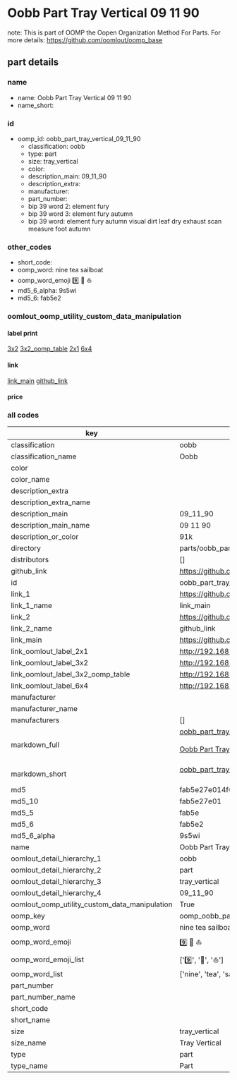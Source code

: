 # Oobb Part Tray Vertical 09 11 90  

note: This is part of OOMP the Oopen Organization Method For Parts. For more details: https://github.com/oomlout/oomp_base

##  part details





### name
* name: Oobb Part Tray Vertical 09 11 90
* name_short: 
### id
* oomp_id: oobb_part_tray_vertical_09_11_90
  * classification: oobb
  * type: part
  * size: tray_vertical
  * color: 
  * description_main: 09_11_90
  * description_extra: 
  * manufacturer: 
  * part_number: 
  * bip 39 word 2: element fury
  * bip 39 word 3: element fury autumn
  * bip 39 word: element fury autumn visual dirt leaf dry exhaust scan measure foot autumn

### other_codes
* short_code: 
* oomp_word: nine tea sailboat
* oomp_word_emoji :nine: :tea: :sailboat:
* md5_6_alpha: 9s5wi
* md5_6: fab5e2






### oomlout_oomp_utility_custom_data_manipulation
#### label print
[3x2](http://192.168.1.245:1112/?label=oomp%209s5wi)
[3x2_oomp_table](http://192.168.1.107:1112/?label=oomp%209s5wi)
[2x1](http://192.168.1.242:1112/?label=oomp%209s5wi)
[6x4](http://192.168.1.55:1112/?label=oomp%209s5wi)    

#### link

[link_main](https://github.com/oomlout/oomlout_oomp_current_version_messy/tree/main/parts/oobb_part_tray_vertical_09_11_90) [github_link](https://github.com/oomlout/oomlout_oomp_part_src/tree/main/parts/oobb_part_tray_vertical_09_11_90)                             

#### price







### all codes 
| key | value |  
| --- | --- |  
| classification | oobb |  
| classification_name | Oobb |  
| color |  |  
| color_name |  |  
| description_extra |  |  
| description_extra_name |  |  
| description_main | 09_11_90 |  
| description_main_name | 09 11 90 |  
| description_or_color | 91k |  
| directory | parts/oobb_part_tray_vertical_09_11_90 |  
| distributors | [] |  
| github_link | https://github.com/oomlout/oomlout_oomp_part_src/tree/main/parts/oobb_part_tray_vertical_09_11_90 |  
| id | oobb_part_tray_vertical_09_11_90 |  
| link_1 | https://github.com/oomlout/oomlout_oomp_current_version_messy/tree/main/parts/oobb_part_tray_vertical_09_11_90 |  
| link_1_name | link_main |  
| link_2 | https://github.com/oomlout/oomlout_oomp_part_src/tree/main/parts/oobb_part_tray_vertical_09_11_90 |  
| link_2_name | github_link |  
| link_main | https://github.com/oomlout/oomlout_oomp_current_version_messy/tree/main/parts/oobb_part_tray_vertical_09_11_90 |  
| link_oomlout_label_2x1 | http://192.168.1.242:1112/?label=oomp%209s5wi |  
| link_oomlout_label_3x2 | http://192.168.1.245:1112/?label=oomp%209s5wi |  
| link_oomlout_label_3x2_oomp_table | http://192.168.1.107:1112/?label=oomp%209s5wi |  
| link_oomlout_label_6x4 | http://192.168.1.55:1112/?label=oomp%209s5wi |  
| manufacturer |  |  
| manufacturer_name |  |  
| manufacturers | [] |  
| markdown_full | [oobb_part_tray_vertical_09_11_90](https://github.com/oomlout/oomlout_oomp_current_version_messy/tree/main/parts/oobb_part_tray_vertical_09_11_90)<br>[](https://github.com/oomlout/oomlout_oomp_current_version_messy/tree/main/parts/oobb_part_tray_vertical_09_11_90)<br>[Oobb Part Tray Vertical 09 11 90](https://github.com/oomlout/oomlout_oomp_current_version_messy/tree/main/parts/oobb_part_tray_vertical_09_11_90)<br><br> |  
| markdown_short | [oobb_part_tray_vertical_09_11_90](https://github.com/oomlout/oomlout_oomp_current_version_messy/tree/main/parts/oobb_part_tray_vertical_09_11_90)<br><br> |  
| md5 | fab5e27e014f6875fa9f5f4e1f579a3d |  
| md5_10 | fab5e27e01 |  
| md5_5 | fab5e |  
| md5_6 | fab5e2 |  
| md5_6_alpha | 9s5wi |  
| name | Oobb Part Tray Vertical 09 11 90 |  
| oomlout_detail_hierarchy_1 | oobb |  
| oomlout_detail_hierarchy_2 | part |  
| oomlout_detail_hierarchy_3 | tray_vertical |  
| oomlout_detail_hierarchy_4 | 09_11_90 |  
| oomlout_oomp_utility_custom_data_manipulation | True |  
| oomp_key | oomp_oobb_part_tray_vertical_09_11_90 |  
| oomp_word | nine tea sailboat |  
| oomp_word_emoji | :nine: :tea: :sailboat: |  
| oomp_word_emoji_list | [':nine:', ':tea:', ':sailboat:'] |  
| oomp_word_list | ['nine', 'tea', 'sailboat'] |  
| part_number |  |  
| part_number_name |  |  
| short_code |  |  
| short_name |  |  
| size | tray_vertical |  
| size_name | Tray Vertical |  
| type | part |  
| type_name | Part |  
